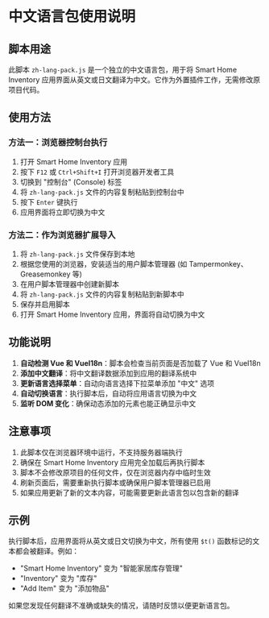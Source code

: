 # 中文语言包使用说明

## 脚本用途

此脚本 `zh-lang-pack.js` 是一个独立的中文语言包，用于将 Smart Home Inventory 应用界面从英文或日文翻译为中文。它作为外置插件工作，无需修改原项目代码。

## 使用方法

### 方法一：浏览器控制台执行
1. 打开 Smart Home Inventory 应用
2. 按下 `F12` 或 `Ctrl+Shift+I` 打开浏览器开发者工具
3. 切换到 "控制台" (Console) 标签
4. 将 `zh-lang-pack.js` 文件的内容复制粘贴到控制台中
5. 按下 `Enter` 键执行
6. 应用界面将立即切换为中文

### 方法二：作为浏览器扩展导入
1. 将 `zh-lang-pack.js` 文件保存到本地
2. 根据您使用的浏览器，安装适当的用户脚本管理器 (如 Tampermonkey、Greasemonkey 等)
3. 在用户脚本管理器中创建新脚本
4. 将 `zh-lang-pack.js` 文件的内容复制粘贴到新脚本中
5. 保存并启用脚本
6. 打开 Smart Home Inventory 应用，界面将自动切换为中文

## 功能说明

1. **自动检测 Vue 和 VueI18n**：脚本会检查当前页面是否加载了 Vue 和 VueI18n
2. **添加中文翻译**：将中文翻译数据添加到应用的翻译系统中
3. **更新语言选择菜单**：自动向语言选择下拉菜单添加 "中文" 选项
4. **自动切换语言**：执行脚本后，自动将应用语言切换为中文
5. **监听 DOM 变化**：确保动态添加的元素也能正确显示中文

## 注意事项

1. 此脚本仅在浏览器环境中运行，不支持服务器端执行
2. 确保在 Smart Home Inventory 应用完全加载后再执行脚本
3. 脚本不会修改原项目的任何文件，仅在浏览器内存中临时生效
4. 刷新页面后，需要重新执行脚本或确保用户脚本管理器已启用
5. 如果应用更新了新的文本内容，可能需要更新此语言包以包含新的翻译

## 示例

执行脚本后，应用界面将从英文或日文切换为中文，所有使用 `$t()` 函数标记的文本都会被翻译。例如：
- "Smart Home Inventory" 变为 "智能家居库存管理"
- "Inventory" 变为 "库存"
- "Add Item" 变为 "添加物品"

如果您发现任何翻译不准确或缺失的情况，请随时反馈以便更新语言包。